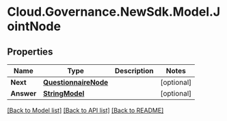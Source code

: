 # Cloud.Governance.NewSdk.Model.JointNode
## Properties

Name | Type | Description | Notes
------------ | ------------- | ------------- | -------------
**Next** | [**QuestionnaireNode**](QuestionnaireNode.md) |  | [optional] 
**Answer** | [**StringModel**](StringModel.md) |  | [optional] 

[[Back to Model list]](../README.md#documentation-for-models) [[Back to API list]](../README.md#documentation-for-api-endpoints) [[Back to README]](../README.md)

